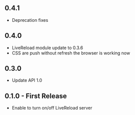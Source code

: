 ## 0.4.1
* Deprecation fixes

## 0.4.0
* LiveReload module update to 0.3.6
* CSS are push without refresh the browser is working now

## 0.3.0
* Update API 1.0

## 0.1.0 - First Release
* Enable to turn on/off LiveReload server
